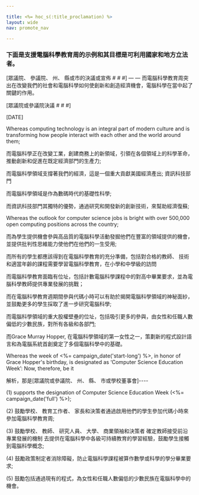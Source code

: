 ```yaml
---

title: <%= hoc_s(:title_proclamation) %>
layout: wide
nav: promote_nav

---
```


### 下面是支援電腦科學教育周的示例和其目標是可利用國家和地方立法者。

  
[眾議院、 參議院、 州、 縣或市的決議或宣佈 # # #] — — 而電腦科學教育周突出在改變我們的社會和電腦科學如何使創新和創造經濟機會，電腦科學在當中起了關鍵的作用。

[眾議院或參議院決議 # # #]

[DATE]

Whereas computing technology is an integral part of modern culture and is transforming how people interact with each other and the world around them;

而電腦科學正在改變工業，創建商務上的新領域，引領在各個領域上的科學革命，推動創新和促進在既定經濟部門的生產力;

而電腦科學領域支撐著我們的經濟，這是一個重大貢獻美國經濟產出; 資訊科技部門

而電腦科學領域是作為數碼時代的基礎性科學;

而資訊科技部門其獨特的優勢，通過研究和開發新的創新技術，來幫助經濟復蘇;

Whereas the outlook for computer science jobs is bright with over 500,000 open computing positions across the country;

而為學生提供機會參與高品質的電腦科學活動發掘他們在豐富的領域提供的機會，並提供批判性思維能力使他們在他們的一生受用;

而所有的學生都應該得到在電腦科學教育的充分準備，包括對合格的教師、 技術和適當年齡的課程需要學習電腦科學教育，在小學和中學級的訪問

而電腦科學教育面臨有位址，包括計數電腦科學課程中的對高中畢業要求，並為電腦科學教師提供專業發展的挑戰；

而在電腦科學教育週期間參與代碼小時可以有助於揭開電腦科學領域的神秘面紗，並鼓勵更多的學生採取了進一步研究電腦科學;

而電腦科學領域的重大股權壁壘的位址，包括吸引更多的參與，由女性和任職人數偏低的少數民族，對所有各級和各部門;

而Grace Murray Hopper, 在電腦科學領域的第一女性之一，策劃新的程式設計語言和為電腦系統首創奠定了多個電腦科學中的基礎。

Whereas the week of <%= campaign_date('start-long') %>, in honor of Grace Hopper's birthday, is designated as ‘Computer Science Education Week’: Now, therefore, be it

解析，那是[眾議院或參議院、 州、 縣、 市或學校董事會]\----

(1) supports the designation of Computer Science Education Week (<%= campaign_date('full') %>);

(2) 鼓勵學校、 教育工作者、 家長和決策者通過啟用他們的學生參加代碼小時來參加電腦科學教育周;

(3) 鼓勵學校、 教師、 研究人員、 大學、 商業領袖和決策者 確定教師接受前沿專業發展的機制 去提供在電腦科學中各級可持續教育的學習經驗，鼓勵學生接觸到電腦科學概念;

(4) 鼓勵政策制定者消除障礙，防止電腦科學課程被算作數學或科學的學分畢業要求;

(5) 鼓勵包括通過現有的程式，為女性和任職人數偏低的少數民族在電腦科學中的機會。